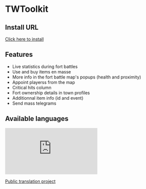 # TWToolkit

## Install URL

[Click here to install](https://the-west-scripts.github.io/TW-Best-Friends/script.user.js)

## Features

* Live statistics during fort battles
* Use and buy items en masse
* More info in the fort battle map's popups (health and proximity)
* Appoint playerss from the map
* Critical hits column
* Fort ownership details in town profiles
* Additionnal item info (id and event)
* Send mass telegrams

## Available languages

![available languages](https://west-tools.alwaysdata.net/utilities/languages_graph.php)

[Public translation project](https://poeditor.com/join/project/NvIk7owPEM)

